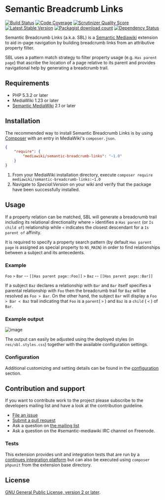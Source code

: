 # Semantic Breadcrumb Links

[![Build Status](https://secure.travis-ci.org/SemanticMediaWiki/SemanticBreadcrumbLinks.svg?branch=master)](http://travis-ci.org/SemanticMediaWiki/SemanticBreadcrumbLinks)
[![Code Coverage](https://scrutinizer-ci.com/g/SemanticMediaWiki/SemanticBreadcrumbLinks/badges/coverage.png?s=f3501ede0bcc98824aa51501eb3647ecf71218c0)](https://scrutinizer-ci.com/g/SemanticMediaWiki/SemanticBreadcrumbLinks/)
[![Scrutinizer Quality Score](https://scrutinizer-ci.com/g/SemanticMediaWiki/SemanticBreadcrumbLinks/badges/quality-score.png?s=d9aac7e68e6554f95b0a89608cbc36985429d819)](https://scrutinizer-ci.com/g/SemanticMediaWiki/SemanticBreadcrumbLinks/)
[![Latest Stable Version](https://poser.pugx.org/mediawiki/semantic-breadcrumb-links/version.png)](https://packagist.org/packages/mediawiki/semantic-breadcrumb-links)
[![Packagist download count](https://poser.pugx.org/mediawiki/semantic-breadcrumb-links/d/total.png)](https://packagist.org/packages/mediawiki/semantic-breadcrumb-links)
[![Dependency Status](https://www.versioneye.com/php/mediawiki:semantic-breadcrumb-links/badge.png)](https://www.versioneye.com/php/mediawiki:semantic-breadcrumb-links)

Semantic Breadcrumb Links (a.k.a. SBL) is a [Semantic Mediawiki][smw] extension
to aid in-page navigation by building breadcrumb links from an attributive property
filter.

SBL uses a pattern match strategy to filter property usage (e.g. `Has parent page`)
that ascribe the location of a page relative to its parent and provides navigational help by
generating a breadcrumb trail.

## Requirements

- PHP 5.3.2 or later
- MediaWiki 1.23 or later
- [Semantic MediaWiki][smw] 2.1 or later

## Installation

The recommended way to install Semantic Breadcrumb Links is by using [Composer][composer] with an entry in MediaWiki's `composer.json`.

```json
{
	"require": {
		"mediawiki/semantic-breadcrumb-links": "~1.0"
	}
}
```
1. From your MediaWiki installation directory, execute
   `composer require mediawiki/semantic-breadcrumb-links:~1.0`
2. Navigate to _Special:Version_ on your wiki and verify that the package
   have been successfully installed.

## Usage

If a property relation can be matched, SBL will generate a breadcrumb trail including its
relational directionality where `>` identifies a `Has parent` (or `Is child of`) relationship
while `<` indicates the closest descendant for a `Is parent of` affinity.

It is required to specify a property search pattern (by default `Has parent page` is assigned
as special property to `NS_MAIN`) in order to find relationships between a subject and its
antecedents.

### Example

`Foo` `>` `Bar` -- `[[Has parent page::Foo]]` `>` `Baz` -- `[[Has parent page::Bar]]`

If a subject `Baz` declares a relationship with `Bar` and `Bar` itself specifies
a parental relationship with `Foo` then the breadcrumb trail for `Baz` will be resolved as
`Foo > Bar`. On the other hand, the subject `Bar` will display a `Foo > Bar < Baz` trail
indicating that `Foo` is a `parent`( `>` ) and `Baz` is a `child` ( `<` ) of `Bar`.

### Example output

![image](https://cloud.githubusercontent.com/assets/1245473/7828962/c9a262ba-043b-11e5-8b3c-6d7c7f47c503.png)

The output can easily be adjusted using the deployed styles (in `res/sbl.styles.css`) together with the available configuration settings.

### Configuration

Additional customizing and setting details can be found in the [configuration](https://github.com/SemanticMediaWiki/SemanticBreadcrumbLinks/blob/master/CONFIGURATION.md) section.

## Contribution and support

If you want to contribute work to the project please subscribe to the developers mailing list and
have a look at the contribution guideline.

* [File an issue](https://github.com/SemanticMediaWiki/SemanticBreadcrumbLinks/issues)
* [Submit a pull request](https://github.com/SemanticMediaWiki/SemanticBreadcrumbLinks/pulls)
* Ask a question on [the mailing list](https://semantic-mediawiki.org/wiki/Mailing_list)
* Ask a question on the #semantic-mediawiki IRC channel on Freenode.

### Tests

This extension provides unit and integration tests that are run by a [continues integration platform][travis]
but can also be executed using `composer phpunit` from the extension base directory.

## License

[GNU General Public License, version 2 or later][gpl-licence].

[smw]: https://github.com/SemanticMediaWiki/SemanticMediaWiki
[contributors]: https://github.com/SemanticMediaWiki/SemanticBreadcrumbLinks/graphs/contributors
[travis]: https://travis-ci.org/SemanticMediaWiki/SemanticBreadcrumbLinks
[gpl-licence]: https://www.gnu.org/copyleft/gpl.html
[composer]: https://getcomposer.org/
